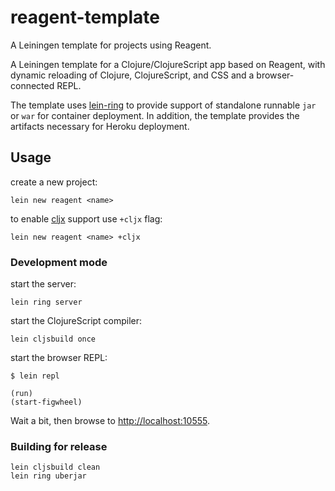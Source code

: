 reagent-template
================

A Leiningen template for projects using Reagent.

A Leiningen template for a Clojure/ClojureScript app based on Reagent,
with dynamic reloading of Clojure, ClojureScript, and CSS and a browser-connected REPL.

The template uses [lein-ring](https://github.com/weavejester/lein-ring) to provide
support of standalone runnable `jar` or `war` for container deployment.
In addition, the template provides the artifacts necessary for Heroku deployment.

## Usage

create a new project:

```
lein new reagent <name>
```

to enable [cljx](https://github.com/lynaghk/cljx) support use `+cljx` flag:

```
lein new reagent <name> +cljx
```

### Development mode

start the server:

```
lein ring server
```

start the ClojureScript compiler:

```
lein cljsbuild once
```

start the browser REPL:

```
$ lein repl

(run)
(start-figwheel)
```

Wait a bit, then browse to [http://localhost:10555](http://localhost:10555).


### Building for release

```
lein cljsbuild clean
lein ring uberjar
```
